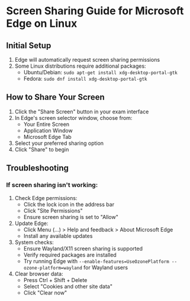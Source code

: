 # Screen Sharing Guide for Microsoft Edge on Linux

## Initial Setup
1. Edge will automatically request screen sharing permissions
2. Some Linux distributions require additional packages:
   - Ubuntu/Debian: `sudo apt-get install xdg-desktop-portal-gtk`
   - Fedora: `sudo dnf install xdg-desktop-portal-gtk`

## How to Share Your Screen
1. Click the "Share Screen" button in your exam interface
2. In Edge's screen selector window, choose from:
   - Your Entire Screen
   - Application Window
   - Microsoft Edge Tab
3. Select your preferred sharing option
4. Click "Share" to begin

## Troubleshooting
### If screen sharing isn't working:
1. Check Edge permissions:
   - Click the lock icon in the address bar
   - Click "Site Permissions"
   - Ensure screen sharing is set to "Allow"
2. Update Edge:
   - Click Menu (...) > Help and feedback > About Microsoft Edge
   - Install any available updates
3. System checks:
   - Ensure Wayland/X11 screen sharing is supported
   - Verify required packages are installed
   - Try running Edge with `--enable-features=UseOzonePlatform --ozone-platform=wayland` for Wayland users
4. Clear browser data:
   - Press Ctrl + Shift + Delete
   - Select "Cookies and other site data"
   - Click "Clear now" 